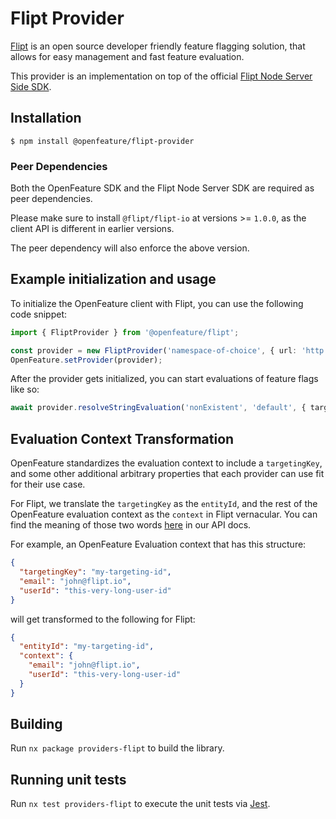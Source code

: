 # Flipt Provider

[Flipt](https://www.flipt.io/) is an open source developer friendly feature flagging solution, that allows for easy management and fast feature evaluation.

This provider is an implementation on top of the official [Flipt Node Server Side SDK](https://www.npmjs.com/package/@flipt-io/flipt).

## Installation

```
$ npm install @openfeature/flipt-provider
```

### Peer Dependencies

Both the OpenFeature SDK and the Flipt Node Server SDK are required as peer dependencies.

Please make sure to install `@flipt/flipt-io` at versions >= `1.0.0`, as the client API is different in earlier versions.

The peer dependency will also enforce the above version.

## Example initialization and usage

To initialize the OpenFeature client with Flipt, you can use the following code snippet:

```ts
import { FliptProvider } from '@openfeature/flipt';

const provider = new FliptProvider('namespace-of-choice', { url: 'http://your.upstream.flipt.host' });
OpenFeature.setProvider(provider);
```

After the provider gets initialized, you can start evaluations of feature flags like so:

```ts
await provider.resolveStringEvaluation('nonExistent', 'default', { targetingKey: 'myentity', email: 'john@flipt.io' });
```

## Evaluation Context Transformation

OpenFeature standardizes the evaluation context to include a `targetingKey`, and some other additional arbitrary properties that each provider can use fit for their use case.

For Flipt, we translate the `targetingKey` as the `entityId`, and the rest of the OpenFeature evaluation context as the `context` in Flipt vernacular. You can find the meaning of those two words [here](https://www.flipt.io/docs/reference/evaluation/variant-evaluation) in our API docs.

For example, an OpenFeature Evaluation context that has this structure:

```json
{
  "targetingKey": "my-targeting-id",
  "email": "john@flipt.io",
  "userId": "this-very-long-user-id"
}
```

will get transformed to the following for Flipt:

```json
{
  "entityId": "my-targeting-id",
  "context": {
    "email": "john@flipt.io",
    "userId": "this-very-long-user-id"
  }
}
```

## Building

Run `nx package providers-flipt` to build the library.

## Running unit tests

Run `nx test providers-flipt` to execute the unit tests via [Jest](https://jestjs.io).
